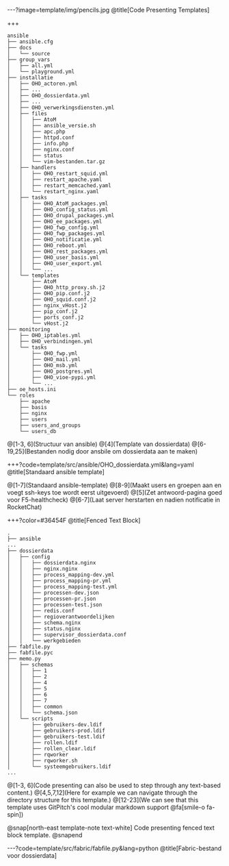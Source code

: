 ---?image=template/img/pencils.jpg
@title[Code Presenting Templates]

+++

```text
ansible
├── ansible.cfg
├── docs
│   └── source
├── group_vars
│   ├── all.yml
│   └── playground.yml
├── installatie
│   ├── OHO_actoren.yml
│   ├── ...
│   ├── OHO_dossierdata.yml
│   ├── ...
│   ├── OHO_verwerkingsdiensten.yml
│   ├── files
│   │   ├── AtoM
│   │   ├── ansible_versie.sh
│   │   ├── apc.php
│   │   ├── httpd.conf
│   │   ├── info.php
│   │   ├── nginx.conf
│   │   ├── status
│   │   └── vim-bestanden.tar.gz
│   ├── handlers
│   │   ├── OHO_restart_squid.yml
│   │   ├── restart_apache.yaml
│   │   ├── restart_memcached.yaml
│   │   └── restart_nginx.yaml
│   ├── tasks
│   │   ├── OHO_AtoM_packages.yml
│   │   ├── OHO_config_status.yml
│   │   ├── OHO_drupal_packages.yml
│   │   ├── OHO_ee_packages.yml
│   │   ├── OHO_fwp_config.yml
│   │   ├── OHO_fwp_packages.yml
│   │   ├── OHO_notificatie.yml
│   │   ├── OHO_reboot.yml
│   │   ├── OHO_rest_packages.yml
│   │   ├── OHO_user_basis.yml
│   │   ├── OHO_user_export.yml
│   │   └── ...
│   └── templates
│       ├── AtoM
│       ├── OHO_http_proxy.sh.j2
│       ├── OHO_pip.conf.j2
│       ├── OHO_squid.conf.j2
│       ├── nginx_vHost.j2
│       ├── pip_conf.j2
│       ├── ports_conf.j2
│       └── vHost.j2
├── monitoring
│   ├── OHO_iptables.yml
│   ├── OHO_verbindingen.yml
│   └── tasks
│       ├── OHO_fwp.yml
│       ├── OHO_mail.yml
│       ├── OHO_msb.yml
│       ├── OHO_postgres.yml
│       ├── OHO_vioe-pypi.yml
│       └── ...
├── oe_hosts.ini
└── roles
    ├── apache
    ├── basis
    ├── nginx
    ├── users
    ├── users_and_groups
    └── users_db
```
@[1-3, 6](Structuur van ansible)
@[4](Template van dossierdata)
@[6-19,25](Bestanden nodig door ansbile om dossierdata aan te maken)

+++?code=template/src/ansible/OHO_dossierdata.yml&lang=yaml
@title[Standaard ansible template]

@[1-7](Standaard ansible-template)
@[8-9](Maakt users en groepen aan en voegt ssh-keys toe wordt eerst uitgevoerd)
@[5](Zet antwoord-pagina goed voor F5-healthcheck)
@[6-7](Laat server herstarten en nadien notificatie in RocketChat)


+++?color=#36454F
@title[Fenced Text Block]

```text
.
├── ansible
...
├── dossierdata
│   ├── config
│   │   ├── dossierdata.nginx
│   │   ├── nginx.nginx
│   │   ├── process_mapping-dev.yml
│   │   ├── process_mapping-pr.yml
│   │   ├── process_mapping-test.yml
│   │   ├── processen-dev.json
│   │   ├── processen-pr.json
│   │   ├── processen-test.json
│   │   ├── redis.conf
│   │   ├── regioverantwoordelijken
│   │   ├── schema.nginx
│   │   ├── status.nginx
│   │   ├── supervisor_dossierdata.conf
│   │   └── werkgebieden
├── fabfile.py
├── fabfile.pyc
├── memo.py
│   ├── schemas
│   │   ├── 1
│   │   ├── 2
│   │   ├── 4
│   │   ├── 5
│   │   ├── 6
│   │   ├── 7
│   │   ├── common
│   │   └── schema.json
│   └── scripts
│       ├── gebruikers-dev.ldif
│       ├── gebruikers-prod.ldif
│       ├── gebruikers-test.ldif
│       ├── rollen.ldif
│       ├── rollen_clear.ldif
│       ├── rqworker
│       ├── rqworker.sh
│       └── systeemgebruikers.ldif
...

```

@[1-3, 6](Code presenting can also be used to step through any text-based content.)
@[4,5,7,12](Here for example we can navigate through the directory structure for this template.)
@[12-23](We can see that this template uses GitPitch's cool modular markdown support @fa[smile-o fa-spin])

@snap[north-east template-note text-white]
Code presenting fenced text block template.
@snapend

---?code=template/src/fabric/fabfile.py&lang=python
@title[Fabric-bestand voor dossierdata]


